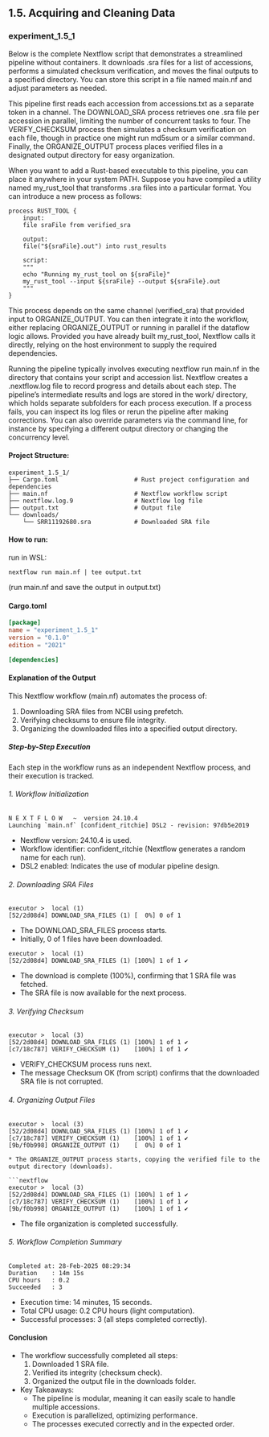 ## 1.5. Acquiring and Cleaning Data

### experiment_1.5_1

Below is the complete Nextflow script that demonstrates a streamlined pipeline without containers. It downloads .sra files for a list of accessions, performs a simulated checksum verification, and moves the final outputs to a specified directory. You can store this script in a file named main.nf and adjust parameters as needed.

This pipeline first reads each accession from accessions.txt as a separate token in a channel. The DOWNLOAD_SRA process retrieves one .sra file per accession in parallel, limiting the number of concurrent tasks to four. The VERIFY_CHECKSUM process then simulates a checksum verification on each file, though in practice one might run md5sum or a similar command. Finally, the ORGANIZE_OUTPUT process places verified files in a designated output directory for easy organization.

When you want to add a Rust-based executable to this pipeline, you can place it anywhere in your system PATH. Suppose you have compiled a utility named my_rust_tool that transforms .sra files into a particular format. You can introduce a new process as follows:

```nextflow
process RUST_TOOL {
    input:
    file sraFile from verified_sra

    output:
    file("${sraFile}.out") into rust_results

    script:
    """
    echo "Running my_rust_tool on ${sraFile}"
    my_rust_tool --input ${sraFile} --output ${sraFile}.out
    """
}
```

This process depends on the same channel (verified_sra) that provided input to ORGANIZE_OUTPUT. You can then integrate it into the workflow, either replacing ORGANIZE_OUTPUT or running in parallel if the dataflow logic allows. Provided you have already built my_rust_tool, Nextflow calls it directly, relying on the host environment to supply the required dependencies.

Running the pipeline typically involves executing nextflow run main.nf in the directory that contains your script and accession list. Nextflow creates a .nextflow.log file to record progress and details about each step. The pipeline’s intermediate results and logs are stored in the work/ directory, which holds separate subfolders for each process execution. If a process fails, you can inspect its log files or rerun the pipeline after making corrections. You can also override parameters via the command line, for instance by specifying a different output directory or changing the concurrency level.

#### Project Structure:

```plaintext
experiment_1.5_1/
├── Cargo.toml                     # Rust project configuration and dependencies
├── main.nf                        # Nextflow workflow script
├── nextflow.log.9                 # Nextflow log file
├── output.txt                     # Output file
└── downloads/
    └── SRR11192680.sra            # Downloaded SRA file
```

#### How to run:

run in WSL:

```wsl
nextflow run main.nf | tee output.txt
```

(run main.nf and save the output in output.txt)
  
#### Cargo.toml

```toml
[package]
name = "experiment_1.5_1"
version = "0.1.0"
edition = "2021"

[dependencies]

```

#### Explanation of the Output
This Nextflow workflow (main.nf) automates the process of:

1. Downloading SRA files from NCBI using prefetch.
2. Verifying checksums to ensure file integrity.
3. Organizing the downloaded files into a specified output directory.
   
##### Step-by-Step Execution
Each step in the workflow runs as an independent Nextflow process, and their execution is tracked.

###### 1. Workflow Initialization

```nextflow
N E X T F L O W   ~  version 24.10.4
Launching `main.nf` [confident_ritchie] DSL2 - revision: 97db5e2019
```

* Nextflow version: 24.10.4 is used.
* Workflow identifier: confident_ritchie (Nextflow generates a random name for each run).
* DSL2 enabled: Indicates the use of modular pipeline design.

###### 2. Downloading SRA Files

```nextflow
executor >  local (1)
[52/2d08d4] DOWNLOAD_SRA_FILES (1) [  0%] 0 of 1
```
* The DOWNLOAD_SRA_FILES process starts.
* Initially, 0 of 1 files have been downloaded.

```nextflow
executor >  local (1)
[52/2d08d4] DOWNLOAD_SRA_FILES (1) [100%] 1 of 1 ✔
```

* The download is complete (100%), confirming that 1 SRA file was fetched.
* The SRA file is now available for the next process.
  
###### 3. Verifying Checksum

```nextflow
executor >  local (3)
[52/2d08d4] DOWNLOAD_SRA_FILES (1) [100%] 1 of 1 ✔
[c7/18c787] VERIFY_CHECKSUM (1)    [100%] 1 of 1 ✔
```

* VERIFY_CHECKSUM process runs next.
* The message Checksum OK (from script) confirms that the downloaded SRA file is not corrupted.

###### 4. Organizing Output Files

```nextflow
executor >  local (3)
[52/2d08d4] DOWNLOAD_SRA_FILES (1) [100%] 1 of 1 ✔
[c7/18c787] VERIFY_CHECKSUM (1)    [100%] 1 of 1 ✔
[9b/f0b998] ORGANIZE_OUTPUT (1)    [  0%] 0 of 1

* The ORGANIZE_OUTPUT process starts, copying the verified file to the output directory (downloads).

```nextflow
executor >  local (3)
[52/2d08d4] DOWNLOAD_SRA_FILES (1) [100%] 1 of 1 ✔
[c7/18c787] VERIFY_CHECKSUM (1)    [100%] 1 of 1 ✔
[9b/f0b998] ORGANIZE_OUTPUT (1)    [100%] 1 of 1 ✔
```

* The file organization is completed successfully.
  
###### 5. Workflow Completion Summary

```nextflow
Completed at: 28-Feb-2025 08:29:34
Duration    : 14m 15s
CPU hours   : 0.2
Succeeded   : 3
```

* Execution time: 14 minutes, 15 seconds.
* Total CPU usage: 0.2 CPU hours (light computation).
* Successful processes: 3 (all steps completed correctly).

#### Conclusion
* The workflow successfully completed all steps:
  1. Downloaded 1 SRA file.
  2. Verified its integrity (checksum check).
  3. Organized the output file in the downloads folder.
* Key Takeaways:
  * The pipeline is modular, meaning it can easily scale to handle multiple accessions.
  * Execution is parallelized, optimizing performance.
  * The processes executed correctly and in the expected order.


